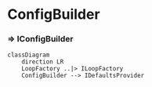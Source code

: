 # ConfigBuilder 
###  => IConfigBuilder

```mermaid
classDiagram
    direction LR
    LoopFactory ..|> ILoopFactory
    ConfigBuilder --> IDefaultsProvider
```
